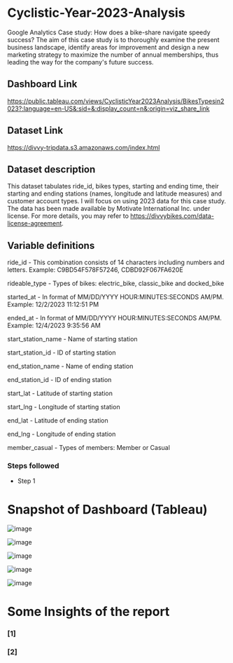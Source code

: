 # Cyclistic-Year-2023-Analysis
Google Analytics Case study: How does a bike-share navigate speedy success? The aim of this case study is to thoroughly examine the present business landscape, identify areas for improvement and design a new marketing strategy to maximize the number of annual memberships, thus leading the way for the company's future success.

## Dashboard Link
https://public.tableau.com/views/CyclisticYear2023Analysis/BikesTypesin2023?:language=en-US&:sid=&:display_count=n&:origin=viz_share_link

## Dataset Link
https://divvy-tripdata.s3.amazonaws.com/index.html

## Dataset description
This dataset tabulates ride_id, bikes types, starting and ending time, their starting and ending stations (names, longitude and latitude measures) and customer account types. I will focus on using 2023 data for this case study.
The data has been made available by Motivate International Inc. under license. For more details, you may refer to https://divvybikes.com/data-license-agreement. 

## Variable definitions

ride_id - This combination consists of 14 characters including numbers and letters. Example: C9BD54F578F57246, CDBD92F067FA620E

rideable_type - Types of bikes: electric_bike, classic_bike and docked_bike

started_at - In format of MM/DD/YYYY HOUR:MINUTES:SECONDS AM/PM. Example: 12/2/2023  11:12:51 PM

ended_at - In format of MM/DD/YYYY HOUR:MINUTES:SECONDS AM/PM. Example: 12/4/2023  9:35:56 AM

start_station_name - Name of starting station

start_station_id - ID of starting station

end_station_name - Name of ending station

end_station_id - ID of ending station

start_lat - Latitude of starting station

start_lng	- Longitude of starting station

end_lat	- Latitude of ending station

end_lng	- Longitude of ending station

member_casual - Types of members: Member or Casual


### Steps followed 
- Step 1 
  
 
# Snapshot of Dashboard (Tableau)
![image](https://github.com/shanlinnn318/Cyclistic-Year-2023-Analysis/assets/113488502/aeb6d919-e1b5-4bc6-8a89-f8dd2c40a946)

![image](https://github.com/shanlinnn318/Cyclistic-Year-2023-Analysis/assets/113488502/5a3b0847-0f7b-4ccf-b432-2a66cc644924)

![image](https://github.com/shanlinnn318/Cyclistic-Year-2023-Analysis/assets/113488502/a043c5e8-d93e-4b58-8b40-aac4e6a2711a)

![image](https://github.com/shanlinnn318/Cyclistic-Year-2023-Analysis/assets/113488502/e1751338-cce4-4ba2-9ff5-9407780c112f)

![image](https://github.com/shanlinnn318/Cyclistic-Year-2023-Analysis/assets/113488502/eb256024-39e7-48b6-b9b4-b96e5685b09a)



# Some Insights of the report



### [1]
           
### [2] 

    

